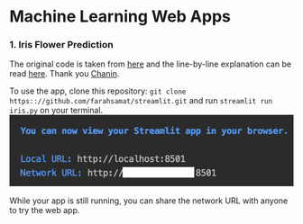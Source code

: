 # Machine Learning Web Apps

### 1. Iris Flower Prediction
The original code is taken from [here](https://gist.githubusercontent.com/dataprofessor/bfd5908a197a7e8a6bdf0206cc166cdc/raw/8f802734902bcb80cbfaa090b27b07c699e9c292/iris-ml-app.py) and the line-by-line explanation can be read [here](https://towardsdatascience.com/how-to-build-a-simple-machine-learning-web-app-in-python-68a45a0e0291). Thank you [Chanin](https://github.com/dataprofessor).

To use the app, clone this repository: `git clone https:://github.com/farahsamat/streamlit.git` and run `streamlit run iris.py` on your terminal.
![menu](https://github.com/farahsamat/streamlit/blob/master/images/run_app.png)

While your app is still running, you can share the network URL with anyone to try the web app.
